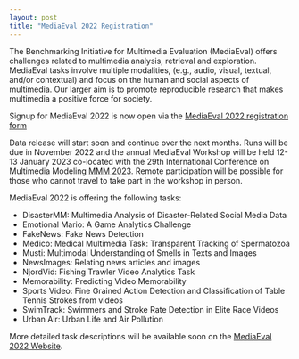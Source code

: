 ```yaml
---
layout: post
title: "MediaEval 2022 Registration"
---
```

The Benchmarking Initiative for Multimedia Evaluation (MediaEval) offers challenges related to multimedia analysis, retrieval and exploration. MediaEval tasks involve multiple modalities, (e.g., audio, visual, textual, and/or contextual) and focus on the human and social aspects of multimedia. Our larger aim is to promote reproducible research that makes multimedia a positive force for society.

Signup for MediaEval 2022 is now open via the [MediaEval 2022 registration form](https://forms.gle/JcKoa5ycxR2KEiTJ7)

Data release will start soon and continue over the next months. Runs will be due in November 2022 and the annual MediaEval Workshop will be held 12-13 January 2023 co-located with the 29th International Conference on Multimedia Modeling [MMM 2023](https://www.mmm2023.no). Remote participation will be possible for those who cannot travel to take part in the workshop in person.

MediaEval 2022 is offering the following tasks:

* DisasterMM: Multimedia Analysis of Disaster-Related Social Media Data
* Emotional Mario: A Game Analytics Challenge
* FakeNews: Fake News Detection
* Medico: Medical Multimedia Task: Transparent Tracking of Spermatozoa
* Musti: Multimodal Understanding of Smells in Texts and Images
* NewsImages: Relating news articles and images
* NjordVid: Fishing Trawler Video Analytics Task
* Memorability: Predicting Video Memorability
* Sports Video: Fine Grained Action Detection and Classification of Table Tennis Strokes from videos
* SwimTrack: Swimmers and Stroke Rate Detection in Elite Race Videos
* Urban Air: Urban Life and Air Pollution

More detailed task descriptions will be available soon on the [MediaEval 2022 Website](https://multimediaeval.github.io/editions/2022).
